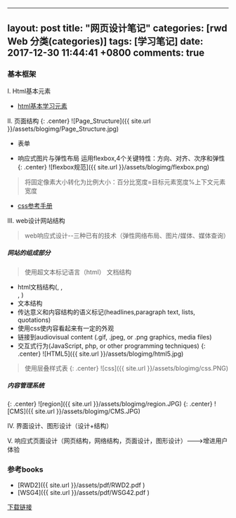 

---
layout: post
title: "网页设计笔记"
categories: [rwd Web 分类(categories)]
tags: [学习笔记]
date: 2017-12-30 11:44:41 +0800
comments: true
---

### 基本框架
Ⅰ. Html基本元素
* [html基本学习元素](http://www.w3school.com.cn/tags/index.asp)

Ⅱ. 页面结构
{: .center}
![Page_Structure]({{ site.url }}/assets/blogimg/Page_Structure.jpg)
* 表单

* 响应式图片与弹性布局
运用flexbox,4个关键特性：方向、对齐、次序和弹性
{: .center} 
![flexbox规范]({{ site.url }}/assets/blogimg/flexbox.png)

> 将固定像素大小转化为比例大小：百分比宽度=目标元素宽度%上下文元素宽度

* [css参考手册](http://www.w3school.com.cn/cssref/index.asp)

Ⅲ. web设计网站结构
> web响应式设计--三种已有的技术（弹性网络布局、图片/媒体、媒体查询）
##### 网站的组成部分
> 使用超文本标记语言（html）
> 文档结构
* html文档结构(<head>, <body>, <div>, <span>)
* 文本结构
* 传达意义和内容结构的语义标记(headlines,paragraph text, lists, quotations)
* 使用css使内容看起来有一定的外观
* 链接到audiovisual content (.gif, .jpeg, or .png graphics, media files)
* 交互式行为(JavaScript, php, or other programming techniques)
 {: .center} 
 ![HTML5]({{ site.url }}/assets/blogimg/html5.jpg)

> 使用层叠样式表
{: .center} 
![css]({{ site.url }}/assets/blogimg/css.PNG)

##### 内容管理系统
{: .center}
![region]({{ site.url }}/assets/blogimg/region.JPG)
{: .center}
![CMS]({{ site.url }}/assets/blogimg/CMS.JPG)

Ⅳ. 界面设计、图形设计（设计+结构） 
 
 
 
 
Ⅴ. 响应式页面设计（网页结构，网络结构，页面设计，图形设计）--->增进用户体验  



### 参考books
* [RWD2]({{ site.url }}/assets/pdf/RWD2.pdf )
* [WSG4]({{ site.url }}/assets/pdf/WSG42.pdf )
<div markdown="0"><a href="https://pan.baidu.com/s/1hrZ7Qny" class="btn btn-info">下载链接</a></div>
